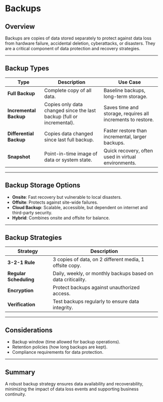 # Backups

## Overview

Backups are copies of data stored separately to protect against data loss from hardware failure, accidental deletion, cyberattacks, or disasters. They are a critical component of data protection and recovery strategies.

---

## Backup Types

| Type                | Description                                              | Use Case                                      |
|---------------------|----------------------------------------------------------|-----------------------------------------------|
| **Full Backup**     | Complete copy of all data.                               | Baseline backups, long-term storage.          |
| **Incremental Backup** | Copies only data changed since the last backup (full or incremental). | Saves time and storage, requires all increments to restore. |
| **Differential Backup** | Copies data changed since last full backup.            | Faster restore than incremental, larger backups. |
| **Snapshot**         | Point-in-time image of data or system state.             | Quick recovery, often used in virtual environments. |

---

## Backup Storage Options

- **Onsite**: Fast recovery but vulnerable to local disasters.
- **Offsite**: Protects against site-wide failures.
- **Cloud Backup**: Scalable, accessible, but dependent on internet and third-party security.
- **Hybrid**: Combines onsite and offsite for balance.

---

## Backup Strategies

| Strategy              | Description                                            |
|-----------------------|--------------------------------------------------------|
| **3-2-1 Rule**        | 3 copies of data, on 2 different media, 1 offsite copy. |
| **Regular Scheduling** | Daily, weekly, or monthly backups based on data criticality. |
| **Encryption**        | Protect backups against unauthorized access.          |
| **Verification**      | Test backups regularly to ensure data integrity.       |

---

## Considerations

- Backup window (time allowed for backup operations).
- Retention policies (how long backups are kept).
- Compliance requirements for data protection.

---

## Summary

A robust backup strategy ensures data availability and recoverability, minimizing the impact of data loss events and supporting business continuity.
